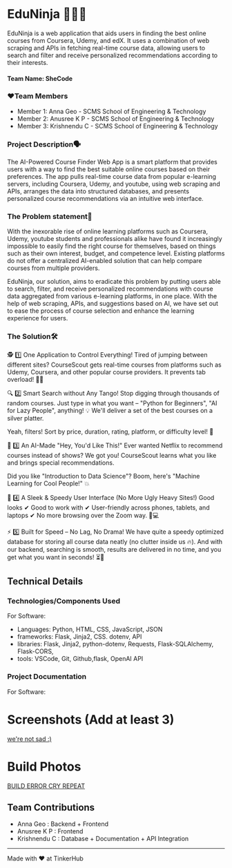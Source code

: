 # EduNinja 👩🏻‍💻

EduNinja is a web application that aids users in finding the best online courses from Coursera, Udemy, and edX. It uses a combination of web scraping and APIs in fetching real-time course data, allowing users to search and filter and receive personalized recommendations according to their interests. 
#### Team Name: SheCode



### ❤️Team Members
- Member 1: Anna Geo - SCMS School of Engineering & Technology
- Member 2: Anusree K P - SCMS School of Engineering & Technology
- Member 3: Krishnendu C - SCMS School of Engineering & Technology




### Project Description🗣️
The AI-Powered Course Finder Web App is a smart platform that provides users with a way to find the best suitable online courses based on their preferences. The app pulls real-time course data from popular e-learning servers, including Coursera, Udemy, and youtube, using web scraping and APIs, arranges the data into structured databases, and presents personalized course recommendations via an intuitive web interface. 




### The Problem statement📜

With the inexorable rise of online learning platforms such as Coursera, Udemy, youtube students and professionals alike have found it increasingly impossible to easily find the right course for themselves, based on things such as their own interest, budget, and competence level. Existing platforms do not offer a centralized AI-enabled solution that can help compare courses from multiple providers.

EduNinja, our solution, aims to eradicate this problem by putting users able to search, filter, and receive personalized recommendations with course data aggregated from various e-learning platforms, in one place. With the help of web scraping, APIs, and suggestions based on AI, we have set out to ease the process of course selection and enhance the learning experience for users. 




### The Solution🛠️

🕵️ 1️⃣ One Application to Control Everything!
Tired of jumping between different sites? CourseScout gets real-time courses from platforms such as Udemy, Coursera, and other popular course providers. It prevents tab overload! 😵‍💫

🔍 2️⃣ Smart Search without Any Tango!
Stop digging through thousands of random courses. Just type in what you want – "Python for Beginners", "AI for Lazy People", anything! 💡 We'll deliver a set of the best courses on a silver platter.

Yeah, filters! Sort by price, duration, rating, platform, or difficulty level! 🎯

🧠 3️⃣ An AI-Made "Hey, You'd Like This!"
Ever wanted Netflix to recommend courses instead of shows? We got you! CourseScout learns what you like and brings special recommendations.

Did you like "Introduction to Data Science"? Boom, here's "Machine Learning for Cool People!" 💥

🎨 4️⃣ A Sleek & Speedy User Interface (No More Ugly Heavy Sites!)
Good looks ✔
Good to work with ✔
User-friendly across phones, tablets, and laptops ✔
No more browsing over the Zoom way. 📱💻

⚡ 5️⃣ Built for Speed – No Lag, No Drama!
We have quite a speedy optimized database for storing all course data neatly (no clutter inside us 🔥). And with our backend, searching is smooth, results are delivered in no time, and you get what you want in seconds! ⏳🚀 



## Technical Details
### Technologies/Components Used
For Software:
- Languages: Python, HTML, CSS, JavaScript, JSON
- frameworks: Flask, Jinja2, CSS. dotenv, API
- libraries: Flask, Jinja2, python-dotenv, Requests, Flask-SQLAlchemy, Flask-CORS, 
- tools: VSCode, Git, Github,flask, OpenAI API




### Project Documentation
For Software:

# Screenshots (Add at least 3)

[ we're not sad :)](https://drive.google.com/drive/folders/13CaVCcaJ65adatH-v9cCuSNa40mPzMAR?usp=drive_link)




# Build Photos
[BUILD ERROR CRY REPEAT
](https://drive.google.com/drive/folders/1JXnVLTHI04vSGZtLVHka6afb_gNM1PW7?usp=drive_link)




## Team Contributions
- Anna Geo : Backend + Frontend
- Anusree K P : Frontend
- Krishnendu C : Database + Documentation + API Integration

---
Made with ❤️ at TinkerHub
